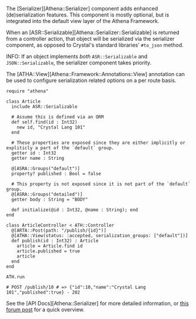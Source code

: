 The [Serializer][Athena::Serializer] component adds enhanced (de)serialization features. This component is mostly optional, but is integrated into the default view layer of the Athena Framework.

When an [ASR::Serializable][Athena::Serializer::Serializable] is returned from a controller action, that object will be serialized via the serializer component, as opposed to Crystal's standard libraries' `#to_json` method.

INFO: If an object implements _both_ `ASR::Serializable` and `JSON::Serializable`, the serializer component takes priority.

The [ATHA::View][Athena::Framework::Annotations::View] annotation can be used to configure serialization related options on a per route basis.

```crystal
require "athena"

class Article
  include ASR::Serializable
  
  # Assume this is defined via an ORM
  def self.find(id : Int32)
    new id, "Crystal Lang 101"
  end
  
  # These properties are exposed since they are either implicitly or expliticly a part of the `default` group.
  getter id : Int32
  getter name : String
  
  @[ASRA::Groups("default")]
  property? published : Bool = false
  
  # This property is not exposed since it is not part of the `default` group.
  @[ASRA::Groups("detailed")]
  getter body : String = "BODY"
  
  def initialize(@id : Int32, @name : String); end
end

class ArticleController < ATH::Controller
  @[ARTA::Post(path: "/publish/{id}")]
  @[ATHA::View(status: :accepted, serialization_groups: ["default"])]
  def publish(id : Int32) : Article
    article = Article.find id
    article.published = true
    article
  end
end

ATH.run

# POST /publish/10 # => {"id":10,"name":"Crystal Lang 101","published":true} - 202
```

See the [API Docs][Athena::Serializer] for more detailed information, or [this forum post](https://forum.crystal-lang.org/t/athena-0-11-0/2627) for a quick overview.
